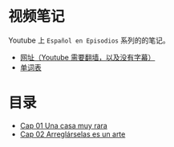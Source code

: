 # 视频笔记

Youtube 上 `Español en Episodios` 系列的的笔记。

- [网址（Youtube 需要翻墙，以及没有字幕）](https://www.youtube.com/user/SOLSchoolofLanguage/playlists)
- [单词表](word-list.md)

# 目录

- [Cap 01 Una casa muy rara](notes/episodio-1.md)
- [Cap 02 Arreglárselas es un arte](notes/episodio-2.md)
